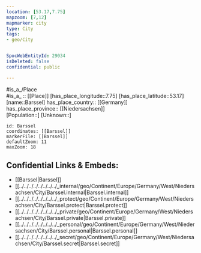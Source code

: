 ```yaml
---
location: [53.17,7.75] 
mapzoom: [7,12] 
mapmarker: city 
type: City
tags:
- geo/City


SpocWebEntityId: 29034
isDeleted: false
confidential: public

---
```

#is_a_/Place  
#is_a_ :: [[Place]] 
[has_place_longitude::7.75] 
[has_place_latitude::53.17] 
[name::Barssel] 
has_place_country:: [[Germany]]  
has_place_province:: [[Niedersachsen]]  
[Population::] 
[Unknown::] 


```leaflet
id: Barssel
coordinates: [[Barssel]] 
markerFile: [[Barssel]] 
defaultZoom: 11 
maxZoom: 18
```


## Confidential Links & Embeds: 
- [[Barssel|Barssel]]  
- [[../../../../../../../../_internal/geo/Continent/Europe/Germany/West/Niedersachsen/City/Barssel.internal|Barssel.internal]] 
- [[../../../../../../../../_protect/geo/Continent/Europe/Germany/West/Niedersachsen/City/Barssel.protect|Barssel.protect]] 
- [[../../../../../../../../_private/geo/Continent/Europe/Germany/West/Niedersachsen/City/Barssel.private|Barssel.private]] 
- [[../../../../../../../../_personal/geo/Continent/Europe/Germany/West/Niedersachsen/City/Barssel.personal|Barssel.personal]] 
- [[../../../../../../../../_secret/geo/Continent/Europe/Germany/West/Niedersachsen/City/Barssel.secret|Barssel.secret]] 
